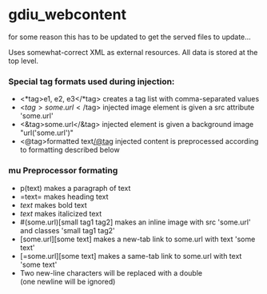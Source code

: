 # gdiu_webcontent

for some reason this has to be updated to get the served files to update...

Uses somewhat-correct XML as external resources.
All data is stored at the top level.

### Special tag formats used during injection:
- <*tag>e1, e2, e3</*tag> creates a tag list with comma-separated values
- <$tag>some.url</$tag> injected image element is given a src attribute 'some.url'
- <&tag>some.url</&tag> injected element is given a background image "url('some.url')"
- <@tag>formatted text</@tag> injected content is preprocessed according to formatting described below

### mu Preprocessor formating
- p(text) makes a paragraph of text
- =text= makes heading text
- *text* makes bold text
- _text_ makes italicized text
- #(some.url)[small tag1 tag2] makes an inline image with src 'some.url' and classes 'small tag1 tag2'
- [some.url][some text] makes a new-tab link to some.url with text 'some text'
- [=some.url][some text] makes a same-tab link to some.url with text 'some text'
- Two new-line characters will be replaced with a double <br/> (one newline will be ignored)